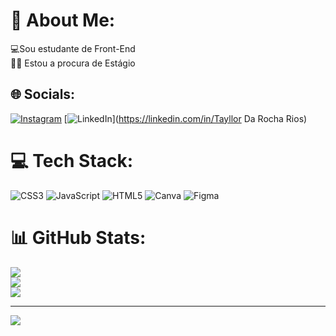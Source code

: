 # 💫 About Me:
💻Sou estudante de Front-End<br>👩‍🎓 Estou a procura de Estágio


## 🌐 Socials:
[![Instagram](https://img.shields.io/badge/Instagram-%23E4405F.svg?logo=Instagram&logoColor=white)](https://instagram.com/tayllorrios) [![LinkedIn](https://img.shields.io/badge/LinkedIn-%230077B5.svg?logo=linkedin&logoColor=white)](https://linkedin.com/in/Tayllor Da Rocha Rios) 

# 💻 Tech Stack:
![CSS3](https://img.shields.io/badge/css3-%231572B6.svg?style=flat-square&logo=css3&logoColor=white) ![JavaScript](https://img.shields.io/badge/javascript-%23323330.svg?style=flat-square&logo=javascript&logoColor=%23F7DF1E) ![HTML5](https://img.shields.io/badge/html5-%23E34F26.svg?style=flat-square&logo=html5&logoColor=white) ![Canva](https://img.shields.io/badge/Canva-%2300C4CC.svg?style=flat-square&logo=Canva&logoColor=white) 	![Figma](https://img.shields.io/badge/figma-%23F24E1E.svg?style=flat-square&logo=figma&logoColor=white)
# 📊 GitHub Stats:
![](https://github-readme-stats.vercel.app/api?username=DevTayllorRios&theme=highcontrast&hide_border=false&include_all_commits=false&count_private=false)<br/>
![](https://github-readme-streak-stats.herokuapp.com/?user=DevTayllorRios&theme=highcontrast&hide_border=false)<br/>
![](https://github-readme-stats.vercel.app/api/top-langs/?username=DevTayllorRios&theme=highcontrast&hide_border=false&include_all_commits=false&count_private=false&layout=compact)

---
[![](https://visitcount.itsvg.in/api?id=DevTayllorRios&icon=0&color=0)](https://visitcount.itsvg.in)

<!-- Proudly created with GPRM ( https://gprm.itsvg.in ) -->